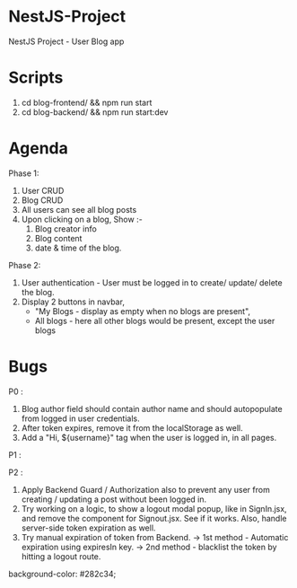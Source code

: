 # NestJS-Project
NestJS Project - User Blog app


# Scripts

1. cd blog-frontend/ && npm run start
2. cd blog-backend/ && npm run start:dev

# Agenda

Phase 1:

1. User CRUD
2. Blog CRUD
3. All users can see all blog posts
4. Upon clicking on a blog, 
    Show :-
    1. Blog creator info
    2. Blog content
    3. date & time of the blog.

Phase 2:
1. User authentication - User must be logged in to create/ update/ delete the blog.
2. Display 2 buttons in navbar,
    - "My Blogs - display as empty when no blogs are present",
    - All blogs - here all other blogs would be present, except the user blogs

# Bugs

P0 :
1. Blog author field should contain author name and should autopopulate from logged in user credentials.
2. After token expires, remove it from the localStorage as well.
3. Add a "Hi, ${username}" tag when the user is logged in, in all pages.

P1 :

P2 :
1. Apply Backend Guard / Authorization also to prevent any user from creating / updating a post without been logged in.
2. Try working on a logic, to show a logout modal popup, like in SignIn.jsx, and remove the component for Signout.jsx. See if it works. Also, handle server-side token expiration as well.
3. Try manual expiration of token from Backend.
    -> 1st method - Automatic expiration using expiresIn key.
    -> 2nd method - blacklist the token by hitting a logout route.


background-color: #282c34;